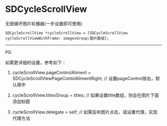 # SDCycleScrollView
无限循环图片轮播器(一步设置即可使用)

    SDCycleScrollView *cycleScrollView = [SDCycleScrollView cycleScrollViewWithFrame: imagesGroup:图片数组];
    
    
 ---------------------------------------------------------------------------------------------------------------
 
 PS:
 
 如需更详细的设置，参考如下：
 
 1. cycleScrollView.pageControlAliment = SDCycleScrollViewPageContolAlimentRight; // 设置pageControl居右，默认居中
 
 2. cycleScrollView.titlesGroup = titles; // 如果设置title数组，则会在图片下面添加标题
 
 3. cycleScrollView.delegate = self; // 如需监听图片点击，请设置代理，实现代理方法
[](http://cdn.cocimg.com/bbs/attachment/Fid_19/19_441660_d01407e9c4b63d1.gif)
